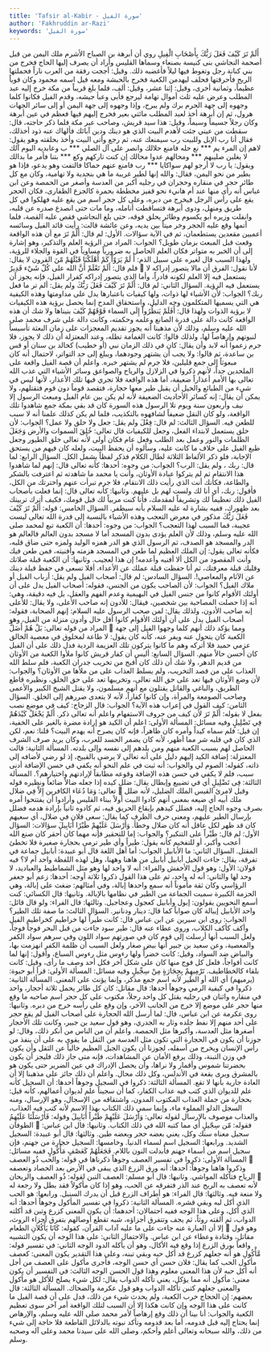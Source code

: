 ```yaml
---
title: 'Tafsir al-Kabir - سورة الفيل'
author: 'Fakhruddin ar-Razi'
keywords: 'سورة الفيل'
---
```


أَلَمْ تَرَ كَيْفَ فَعَلَ رَبُّكَ بِأَصْحَابِ الْفِيلِ
روي أن أبرهة بن الصباح الأشرم ملك اليمن من قبل أصحمة النجاشي بنى كنيسة بصنعاء وسماها القليس وأراد أن يصرف إليها الحاج فخرج من بني كنانة رجل وتغوط فيها ليلاً فأغضبه ذلك.
وقيل:
أججت رفقة من العرب ناراً فحملتها الريح فأحرقتها فحلف ليهدمن الكعبة فخرج بالحبشة ومعه فيل اسمه محمود وكان قوياً عظيماً، وثمانية أخرى، وقيل: إثنا عشر، وقيل: ألف، فلما بلغ قريباً من مكة خرج إليه عبد المطلب وعرض عليه ثلث أموال تهامة ليرجع فأبى وعبأ جيشه، وقدم الفيل فكانوا كلما وجهوه إلى جهة الحرم برك ولم يبرح، وإذا وجهوه إلى جهة اليمن أو إلى سائر الجهات هرول، ثم إن أبرهة أخذ لعبد المطلب مائتي بعير فخرج إليهم فيها فعظم في عين أبرهة وكان رجلاً جسيماً وسيماً، وقيل: هذا سيد قريش، وصاحب عير مكة فلما ذكر حاجته، قال: سقطت من عيني جئت لأهدم البيت الذي هو دينك ودين آبائك فألهاك عنه ذود أخذلك، فقال أنا رب الإبل وللبيت رب سيمنعك عنه، ثم رجع وأتى البيت وأخذ بحلقته وهو يقول:
لاهم إن المرء يم *** نع حله فامنع حلالك
وانصر على آل الصلي *** ب وعابديه اليوم آلك
لا يغلبن صليبهم *** ومحالهم عدوا محالك
إن كنت تاركهم وكع *** بتنا فأمر ما بدالك
ويقول:
يا رب لا أرجو لهم سواكايا *** رب فامنع عنهم حماكا
فالتفت وهو يدعو، فإذا هو بطير من نحو اليمن، فقال:
والله إنها لطير غريبة ما هي بنجدية ولا تهامية، وكان مع كل طائر حجر في منقاره وحجران في رجليه أكبر من العدسة وأصغر من الحمصة وعن ابن عباس أنه رأى منها عند أم هانيء نحو قفيز مخططة بحمرة كالجزع الظفارى، فكان الحجر يقع على رأس الرجل فيخرج من دبره، وعلى كل حجر اسم من يقع عليه فهلكوا في كل طريق ومنهل، ودوى أبرهة فتساقطت أنامله، وما مات حتى انصدع صدره عن قلبه، وانفلت وزيره أبو يكسوم وطائر يحلق فوقه، حتى بلغ النجاشي فقص عليه القصة، فلما أتمها وقع عليه الحجر وخر ميتاً بين يديه، وعن عائشة قالت: رأيت قائد الفيل وسائسه أعميين مقعدين يستطعمان، ثم في الآية سؤالات.
الأول:
لم قال:
أَلَمْ تَرَ
مع أن هذه الواقعة وقعت قبل المبعث بزمان طويل؟
الجواب:
المراد من الرؤية العلم والتذكير، وهو إشارة إلى أن الخبر به متواتر فكان العلم الحاصل به ضرورياً مساوياً في القوة والجلاء للرؤية، ولهذا السبب قال لغيره على سبيل الذم:
أَ لَمْ يَرَوْاْ كَمْ أَهْلَكْنَا قَبْلَهُمْ مّنَ القرون
لا يقال: فلم قال:
أَلَمْ تَعْلَمْ أَنَّ الله على كُلّ شَيْء قَدِيرٌ

لأنا نقول: الفرق أن مالا يتصور إدراكه لا يستعمل فيه إلا العلم لكونه قادراً، وأما الذي يتصور إدراكه كفرار الفيل، فإنه يجوز أن يستعمل فيه الرؤية.
السؤال الثاني:
لم قال:
أَلَمْ تَرَ كَيْفَ فَعَلَ رَبُّكَ
ولم يقل: ألم تر ما فعل ربك؟
الجواب:
لأن الأشياء لها ذوات، ولها كيفيات باعتبارها يدل على مداومتها وهذه الكيفية هي التي يسميها المتكلمون وجه الدليل، واستحقاق المدح إنما يحصل برؤية هذه الكيفيات لا برؤية الذوات ولهذا قال:
أَفَلَمْ يَنظُرُواْ إِلَى السماء فَوْقَهُمْ كَيْفَ بنيناها
ولا شك أن هذه الواقعة كانت دالة على قدرة الصانع وعلمه وحكمته، وكانت دالة على شرف محمد صلى الله عليه وسلم، وذلك لأن مذهبنا أنه يجوز تقديم المعجزات على زمان البعثة تأسيساً لنبوتهم وإرهاصاً لها، ولذلك قالوا: كانت الغمامة تظله، وعند المعتزلة أن ذلك لا يجوز، فلا جرم زعموا أنه لابد وأن يقال: كان في ذلك الزمان نبي (أو خطيب) كخالد بن سنان أو قس بن ساعدة، ثم قالوا: ولا يجب أن يشتهر وجودهما، ويبلغ إلى حد التواتر، لاحتمال أنه كان مبعوثاً إلى جمع قليلين، فلا جرم لم يشتهر خبره.
واعلم أن قصة الفيل واقعة على الملحدين جداً، لأنهم ذكروا في الزلازل والرياح والصواعق وسائر الأشياء التي عذب الله تعالى بها الأمم أعذاراً ضعيفة، أما هذه الواقعة فلا تجري فيها تلك الأعذار، لأنها ليس في شيء من الطبائع والحيل أن يقبل طير معها حجارة، فتقصد قوماً دون قوم فتقتلهم، ولا يمكن أن يقال:
إنه كسائر الأحاديث الضعيفة لأنه لم يكن بين عام الفيل ومبعث الرسول إلا نيف وأربعون سنة ويوم تلا الرسول هذه السورة كان قد بقي بمكة جمع شاهدوا تلك الواقعة، ولو كان النقل ضعيفاً لشافهوه بالتكذيب، فلما لم يكن كذلك علمنا أنه لا سبب للطعن فيه.
السؤال الثالث:
لم قال:
فِعْلَ
ولم يقل: جعل ولا خلق ولا عمل؟
الجواب:
لأن خلق يستعمل لابتداء الفعل، وجعل للكيفيات قال تعالى:
خُلِقَ السموات والأرض وَجَعَلَ الظلمات والنور
وعمل بعد الطلب وفعل عام فكان أولى لأنه تعالى خلق الطيور وجعل طبع الفيل على خلاف ما كانت عليه، وسألوه أن يحفظ البيت، ولعله كان فيهم من يستحق الإجابة، فلو ذكر الألفاظ الثلاثة لطال الكلام فذكر لفظاً يشمل الكل.
السؤال الرابع:
لما قال:
ربك
، ولم يقل: الرب؟
الجواب:
من وجوه:
أحدها:
كأنه تعالى قال: إنهم لما شاهدوا هذا الانتقام ثم لم يتركوا عبادة الأوثان، وأنت يا محمد ما شاهدته ثم اعترفت بالشكر والطاعة، فكأنك أنت الذي رأيت ذلك الانتقام، فلا جرم تبرأت عنهم واخترتك من الكل، فأقول: ربك، أي أنا لك ولست لهم بل عليهم.
وثانيها:
كأنه تعالى قال: إنما فعلت بأصحاب الفيل ذلك تعظيماً لك وتشريفاً لمقدمك، فأنا كنت مربياً لك قبل قومك، فكيف أترك تربيتك بعد ظهورك، ففيه بشارة له عليه السلام بأنه سيظفر.
السؤال الخامس:
قوله:
أَلَمْ تَرَ كَيْفَ فَعَلَ رَبُّكَ
مذكور في معرض التعجب وهذه الأشياء بالنسبة إلى قدرة الله تعالى ليست عجيبة، فما السبب لهذا التعجب؟
الجواب:
من وجوه:
أحدها:
أن الكعبة تبع لمحمد صلى الله عليه وسلم، وذلك لأن العلم يؤدى بدون المسجد أما لا مسجد بدون العالم فالعالم هو الدر والمسجد هو الصدف، ثم الرسول الذي هو الدر همزه الوليد ولمزه حتى ضاق قلبه، فكأنه تعالى يقول: إن الملك العظيم لما طعن في المسجد هزمته وأفنيته، فمن طعن فيك وأنت المقصود من الكل ألا أفنيه وأعدمه! إن هذا لعجيب.
وثانيها:
أن الكعبة قبلة صلاتك وقلبك قبلة معرفتك، ثم أنا حفظت قبلة عملك عن الأعداء، أفلا تسعى في حفظ قبلة دينك عن الآثام والمعاصي!.
السؤال السادس:
لم قال:
أصحاب الفيل
ولم يقل: أرباب الفيل أو ملاك الفيل؟
الجواب:
لأن الصاحب يكون من الجنس، فقوله:
أصحاب الفيل
يدل على أن أولئك الأقوام كانوا من جنس الفيل في البهيمية وعدم الفهم والعقل، بل فيه دقيقة، وهي: أنه إذا حصلت المصاحبة بين شخصين، فيقال: للأدون إنه صاحب الأعلى، ولا يقال: للأعلى إنه صاحب الأدون، ولذلك يقال: لمن صحب الرسول عليه السلام: إنهم الصحابة، فقوله:
أصحاب الفيل
يدل على أن أولئك الأقوام كانوا أقل حال وأدون منزلة من الفيل، وهو المراد من قوله تعالى:
بَلْ هُمْ أَضَلُّ

ومما يؤكد ذلك أنهم كلما وجهوا الفيل إلى جهة الكعبة كان يتحول عنه ويفر عنه، كأنه كان يقول: لا طاعة لمخلوق في معصية الخالق عزمي حميد فلا أتركه وهم ما كانوا يتركون تلك العزيمة الردية فدل ذلك على أن الفيل كان أحسن حالاً منهم.
السؤال السابع:
أليس أن كفار قريش كانوا ملأوا الكعبة من الأوثان من قديم الدهر، ولا شك أن ذلك كان أقبح من تخريب جدران الكعبة، فلم سلط الله العذاب على من قصد التخريب، ولم يسلط العذاب على من ملأها من الأوثان؟ والجواب: لأن وضع الأوثان فيها تعد على حق الله تعالى، وتخريبها تعد على حق الخلق، ونظيره قاطع الطريق، والباغي والقاتل يقتلون مع أنهم مسلمون، ولا يقتل الشيخ الكبير والأعمى وصاحب الصومعة والمرأة، وإن كانوا كفاراً، لأنه لا يتعدى ضررهم إلى الخلق.
السؤال الثامن:
كيف القول في إعراب هذه الآية؟
الجواب: قال الزجاج:
كيف
في موضع نصب بفعل لا بقوله:
أَلَمْ تَرَ
لأن كيف من حروف الاستفهام واعلم أنه تعالى ذكر.
أَلَمْ يَجْعَلْ كَيْدَهُمْ فِي تَضْلِيلٍ
وفيه مسائل:
المسألة الأولى:
اعلم أن الكيد هو إرادة مضرة بالغير على الخفية، إن قيل: فلم سماه كيداً وأمره كان ظاهراً، فإنه كان يصرح أنه يهدم البيت؟ قلنا: نعم، لكن الذي كان في قلبه شر مما أظهر، لأنه كان يضمر الحسد للعرب، وكان يريد صرف الشرف الحاصل لهم بسبب الكعبة منهم ومن بلدهم إلى نفسه وإلى بلدته.
المسألة الثانية:
قالت المعتزلة: إضافة الكيد إليهم دليل على أنه تعالى لا يرضى بالقبيح، إذ لو رضي لأضافه إلى ذاته، كقوله: الصوم لي والجواب: أنه ثبت في علم النحو أنه يكفي في حسن الإضافة أدنى سبب، فلم لا يكفي في حسن هذه الإضافة وقوعه مطابقاً لإرادتهم واختيارهم؟.
المسألة الثالثة:
فِى تَضْلِيلٍ
أي في تضييع وإبطال يقال: ضلل كيده إذا جعله ضالاً ضائعاً ونظيره قوله تعالى:
وَمَا دُعَاء الكافرين إِلاَّ فِي ضلال

وقيل لامرئ القيس الملك الضليل، لأنه ضلل ملك أبيه أي ضيعه بمعنى أنهم كادوا البيت أولاً ببناء القليس وأرادوا أن يفتتحوا أمره بصرف وجوه الحاج إليه، فضلل كيدهم بإيقاع الحريق فيه، ثم كادوه ثانياً بإرادة هدمه فضلل بإرسال الطير عليهم، ومعنى حرف الظرف كما يقال: سعى فلان في ضلال، أي سعيهم كان قد ظهر لكل عاقل أنه كان ضلال وخطأ.
وَأَرْسَلَ عَلَيْهِمْ طَيْرًا أَبَابِيلَ
سؤالات:
السؤال الأول:
لم قال:
طَيْراً
على التنكير؟ والجواب: إما للتحقير فإنه مهما كان أحقر كان صنع الله أعجب وأكبر، أو للتفخيم كأنه يقول: طيراً وأي طير ترمى بحجارة صغيرة فلا تخطئ المقتل.
السؤال الثاني:
ما الأبابيل الجواب: أما أهل اللغة قال أبو عبيدة: أبابيل جماعة في تفرقة، يقال: جاءت الخيل أبابيل أبابيل من هاهنا وههنا، وهل لهذه اللفظة واحد أم لا؟ فيه قولان: الأول: وهو قول الأخفش والفراء: أنه لا واحد لها وهو مثل الشماطيط والعباديد، لا وحد لها والثاني: أنه له واحد، ثم على هذا القول ذكروا ثلاثة أوجه:
أحدها:
زعم أبو جعفر الرؤاسي وكان ثقة مأموناً أنه سمع واحدها إبالة، وفي أمثالهم: ضغث على إبالة، وهي الحزمة الكبيرة سميت الجماعة من الطير في نظامها بالإبالة.
وثانيها:
قال الكسائي: كنت أسمع النحويين يقولون: إبول وأبابيل كعجول وعجاجيل.
وثالثها:
قال الفراء: ولو قال قائل: واحد الأبابيل إيبالة كان صواباً كما قال: دينار ودنانير.
السؤال الثالث:
ما صفة تلك الطير؟
الجواب: روى ابن سيرين عن ابن عباس قال: كانت طيراً لها خراطيم كخراطيم الفيل وأكف كأكف الكلاب، وروى عطاء عنه قال: طير سود جاءت من قبل البحر فوجاً فوجاً، ولعل السبب أنها أرسلت إلى قوم كان في صورتهم سواد اللون وفي سرهم سواد الكفر والمعصية، وعن سعيد بن جبير أنها بيض صغار ولعل السبب أن ظلمة الكفر انهزمت بها، والبياض ضد السواد، وقيل: كانت خضراً ولها رءوس مثل رءوس السباع، وأقول: إنها لما كانت أفواجاً، فلعل كل فوج منها كان على شكل آخر فكل أحد وصف ما رأى، وقيل: كانت بلقاء كالخطاطيف.
تَرْمِيهِمْ بِحِجَارَةٍ مِنْ سِجِّيلٍ
وفيه مسائل:
المسألة الأولى:
قرأ أبو حيوة: (يرميهم) أي الله أو الطير لأنه اسم جمع مذكر، وإنما يؤنث على المعنى.
المسألة الثانية:
ذكروا في كيفية الرمي وجوهاً أحدها: قال مقاتل: كان كل طائر يحمل ثلاثة أحجار، واحد في منقاره واثنان في رجليه يقتل كل واحد رجلاً، مكتوب على كل حجر اسم صاحبه ما وقع منها حجر على موضع إلا خرج من الجانب الآخر، وإن وقع على رأسه خرج من دبره.
وثانيها:
روى عكرمة عن ابن عباس، قال: لما أرسل الله الحجارة على أصحاب الفيل لم يقع حجر على أحد منهم إلا نفط جلده وثار به الجدري، وهو قول سعيد بن جبير، وكانت تلك الأحجار أصغرها مثل العدسة، وأكبرها مثل الحمصة.
واعلم أن من الناس من أنكر ذلك، وقال:
لو جوزنا أن يكون في الحجارة التي تكون مثل العدسة من الثقل ما يقوى به على أن ينفذ من رأس الإنسان ويخرج من أسفله، لجوزنا أن يكون الجبل العظيم خالياً عن الثقل وأن يكون في وزن التبنة، وذلك يرفع الأمان عن المشاهدات، فإنه متى جاز ذلك فليجز أن يكون بحضرتنا شموس وأقمار ولا نراها، وأن يحصل الإدراك في عين الضرير حتى يكون هو بالمشرق ويرى بقعة في الأندلس، وكل ذلك محال.
واعلم أن ذلك جائز على مذهبنا إلا أن العادة جارية بأنها لا تقع.
المسألة الثالثة:
ذكروا في السجيل وجوهاً أحدها: أن السجيل كأنه علم للديوان الذي كتب فيه عذاب الكفار، كما أن سجيناً علم لديوان أعمالهم، كأنه قيل: بحجارة من جملة العذاب المكتوب المدون، واشتقاقه من الإسجال، وهو الإرسال، ومنه السجل الدلو المملوء ماء، وإنما سمي ذلك الكتاب بهذا الاسم لأنه كتب فيه العذاب، والعذاب موصوف بالإرسال لقوله تعالى:
وَأَرْسَلَ عَلَيْهِمْ طَيْراً أَبَابِيلَ
وقوله:
فَأَرْسَلْنَا عَلَيْهِمُ الطوفان

فقوله:
مّن سِجّيلٍ
أي مما كتبه الله في ذلك الكتاب.
وثانيها:
قال ابن عباس: سجيل معناه سنك وكل، يعني بعضه حجر وبعضه طين.
وثالثها:
قال أبو عبيدة: السجيل الشديد.
ورابعها:
السجيل اسم لسماء الدنيا.
وخامسها: السجيل حجارة من جهنم، فإن سجيل اسم من أسماء جهنم فأبدلت النون باللام.
فَجَعَلَهُمْ كَعَصْفٍ مَأْكُولٍ
ففيه مسائل:
المسألة الأولى:
ذكروا في تفسير العصف وجوهاً ذكرناها في قوله:
والحب ذُو العصف

وذكروا هاهنا وجوهاً: أحدها: أنه ورق الزرع الذي يبقى في الأرض بعد الحصاد وتعصفه الرياح فتأكله المواشي.
وثانيها:
قال أبو مسلم: العصف التبن لقوله:
ذُو العصف والريحان

لأنه تعصف به الريح عند الذر فتفرقه عن الحب، وهو إذا كان مأكولاً فقد بطل ولا رجعة له ولا منعة فيه.
وثالثها:
قال الفراء: هو أطراف الزرع قبل أن يدرك السنبل.
ورابعها:
هو الحب الذي أكل لبه وبقي قشره.
المسألة الثانية:
ذكروا في تفسير المأكول وجوهاً أحدها: أنه الذي أكل، وعلى هذا الوجه ففيه احتمالان:
أحدهما:
أن يكون المعنى كزرع وتبن قد أكلته الدواب، ثم ألقته روثاً، ثم يجف وتتفرق أجزاؤه، شبه تقطع أوصالهم بتفرق أجزاء الروث، إلا أن العبارة عنه جاءت على ما عليه آداب القرآن، كقوله:
كَانَا يَأْكُلاَنِ الطعام

وهو قول مقاتل، وقتادة وعطاء عن ابن عباس.
والاحتمال الثاني:
على هذا الوجه أن يكون التشبيه واقعاً بورق الزرع إذا وقع فيه الأكال، وهو أن يأكله الدود الوجه الثاني: في تفسير قوله:
مَّأْكُولِ
هو أنه جعلهم كزرع قد أكل حبه وبقي تبنه، وعلى هذا التقدير يكون المعنى: كعصف مأكول الحب كما يقال: فلان حسن أي حسن الوجه، فأجرى مأكول على العصف من أجل أنه أكل حبه لأن هذا المعنى معلوم وهذا قول الحسن الوجه الثالث: في التفسير أن يكون معنى: مأكول أنه مما يؤكل، يعني تأكله الدواب يقال: لكل شيء يصلح للأكل هو مأكول والمعنى جعلهم كتبن تأكله الدواب وهو قول عكرمة والضحاك.
المسألة الثالثة: قال بعضهم: إن الحجاج خرب الكعبة، ولم يحدث شيء من ذلك، فدل على أن قصة الفيل ما كانت على هذا الوجه وإن كانت هكذا إلا أن السبب لتلك الواقعة أمر آخر سوى تعظيم الكعبة والجواب: أنا بينا أن ذلك وقع إرهاصاً لأمر محمد صلى الله عليه وسلم، والإرهاص إنما يحتاج إليه قبل قدومه، أما بعد قدومه وتأكد نبوته بالدلائل القاطعة فلا حاجة إلى شيء من ذلك، والله سبحانه وتعالى أعلم وأحكم، وصلى الله على سيدنا محمد وعلى آله وصحبه وسلم.